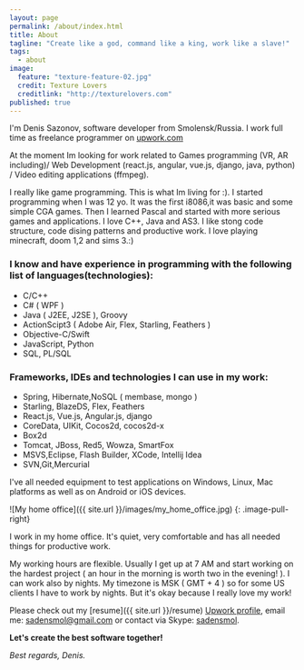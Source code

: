 ```yaml
---
layout: page
permalink: /about/index.html
title: About
tagline: "Create like a god, command like a king, work like a slave!"
tags: 
  - about
image: 
  feature: "texture-feature-02.jpg"
  credit: Texture Lovers
  creditlink: "http://texturelovers.com"
published: true
---
```


I'm Denis Sazonov, software developer from Smolensk/Russia. 
I work full time as freelance programmer on [upwork.com](http://www.upwork.com/)

At the moment Im looking for work related to Games programming (VR, AR including)/ Web Development (react.js, angular, vue.js, django, java, python) / Video editing applications (ffmpeg). 

I really like game programming. This is what Im living for :).
I started programming when I was 12 yo. It was the first i8086,it was basic and some simple CGA games. Then I learned Pascal and started with more serious games and applications.
I love C++, Java and AS3. I like stong code structure, code dising patterns and productive work.
I love playing minecraft, doom 1,2 and sims 3.:)

### I know and have experience in programming with the following list of languages(technologies):

* C/C++
* C# ( WPF )
* Java ( J2EE, J2SE ), Groovy
* ActionScipt3 ( Adobe Air, Flex, Starling, Feathers ) 
* Objective-C/Swift
* JavaScript, Python
* SQL, PL/SQL

### Frameworks, IDEs and technologies I can use in my work:

* Spring, Hibernate,NoSQL ( membase, mongo )
* Starling, BlazeDS, Flex, Feathers
* React.js, Vue.js, Angular.js, django
* CoreData, UIKit, Cocos2d, cocos2d-x
* Box2d
* Tomcat, JBoss, Red5, Wowza, SmartFox
* MSVS,Eclipse, Flash Builder, XCode, Intellij Idea
* SVN,Git,Mercurial


I've all needed equipment to test applications on Windows, Linux, Mac platforms as well as on Android or iOS devices.

![My home office]({{ site.url }}/images/my_home_office.jpg)
{: .image-pull-right}

I work in my home office. It's quiet, very comfortable and has all needed things for productive work.

My working hours are flexible. Usually I get up at 7 AM and start working on the hardest project ( an hour in the morning is worth two in the evening! ).
I can work also by nights. My timezone is MSK ( GMT + 4 ) so for some US clients I have to work by nights.
But it's okay because I really love my work!

Please check out my [resume]({{ site.url }}/resume)
[Upwork profile](https://www.upwork.com/users/%7E010ba56ab4bc5aba48),
email me: <a href="mailto:sadensmol@gmail.com">sadensmol@gmail.com</a>
or contact via Skype: <a href="skype:sadensmol?call">sadensmol</a>.

**Let's create the best software together!**

*Best regards, Denis.*
